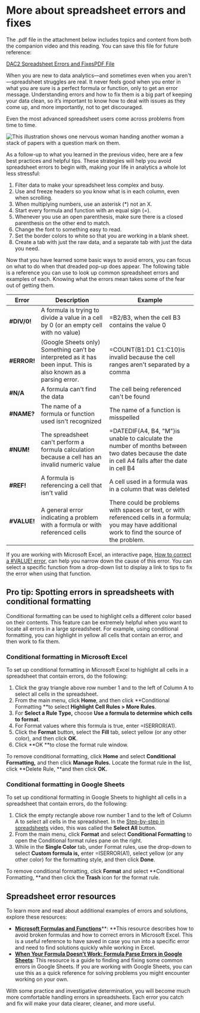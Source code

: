 # More about spreadsheet errors and fixes

The .pdf file in the attachment below includes topics and content from both the companion video and this reading. You can save this file for future reference:

[DAC2 Spreadsheet Errors and FixesPDF File](https://d3c33hcgiwev3.cloudfront.net/fDHAQD8OQX6xwEA_DsF-tw_299c2bf89be04d0bae30bf763b606af1_DAC2-Spreadsheet-Errors-and-Fixes.pdf?Expires=1718841600&Signature=PGPXCkEGt5ryzcpDjgafTPJyyrlotJFb8HGaLJThsrJTeJLSFx0hEYNwv5qZtBBCW8xZ80X1qQkl9Ie8GFaEPjFJx0dU2BT3E3SN4u9PFiwnZsN3aT79UbM1GV5k9cW24nkAxBPXcv5Juz9~bITuRLKKLAwjdqdoqeTVqynZjEU_&Key-Pair-Id=APKAJLTNE6QMUY6HBC5A)

When you are new to data analytics—and sometimes even when you aren't—spreadsheet struggles are real. It never feels good when you enter in what you are sure is a perfect formula or function, only to get an error message. Understanding errors and how to fix them is a big part of keeping your data clean, so it’s important to know how to deal with issues as they come up, and more importantly, not to get discouraged.

Even the most advanced spreadsheet users come across problems from time to time.

![This illustration shows one nervous woman handing another woman a stack of papers with a question mark on them. ](https://d3c33hcgiwev3.cloudfront.net/imageAssetProxy.v1/15aGB_eRSfWWhgf3kWn1rg_b360212c1d574fb7990ff1eebb375605_Screen-Shot-2020-12-11-at-8.04.43-AM.png?expiry=1718841600000&hmac=9FecKq4WdQYSWv_1ROUpNAi5VQK1X5NaBBsaVZwyJrM)

As a follow-up to what you learned in the previous video, here are a few best practices and helpful tips. These strategies will help you avoid spreadsheet errors to begin with, making your life in analytics a whole lot less stressful:

1. Filter data to make your spreadsheet less complex and busy.
2. Use and freeze headers so you know what is in each column, even when scrolling.
3. When multiplying numbers, use an asterisk (*) not an X.
4. Start every formula and function with an equal sign (=).
5. Whenever you use an open parenthesis, make sure there is a closed parenthesis on the other end to match.
6. Change the font to something easy to read.
7. Set the border colors to white so that you are working in a blank sheet.
8. Create a tab with just the raw data, and a separate tab with just the data you need.

Now that you have learned some basic ways to avoid errors, you can focus on what to do when that dreaded pop-up does appear. The following table is a reference you can use to look up common spreadsheet errors and examples of each. Knowing what the errors mean takes some of the fear out of getting them.

| Error             | Description                                                                                                       | Example                                                                                                                                             |
| ----------------- | ----------------------------------------------------------------------------------------------------------------- | --------------------------------------------------------------------------------------------------------------------------------------------------- |
| **#DIV/0!** | A formula is trying to divide a value in a cell by 0 (or an empty cell with no value)                             | =B2/B3, when the cell B3 contains the value 0                                                                                                       |
| **#ERROR!** | (Google Sheets only) Something can’t be interpreted as it has been input. This is also known as a parsing error. | =COUNT(B1:D1 C1:C10)is invalid because the cell ranges aren't separated by a comma                                                                  |
| **#N/A**    | A formula can't find the data                                                                                     | The cell being referenced can't be found                                                                                                            |
| **#NAME?**  | The name of a formula or function used isn't recognized                                                           | The name of a function is misspelled                                                                                                                |
| **#NUM!**   | The spreadsheet can't perform a formula calculation because a cell has an invalid numeric value                   | =DATEDIF(A4, B4, "M")is unable to calculate the number of months between two dates because the date in cell A4 falls after the date in cell B4      |
| **#REF!**   | A formula is referencing a cell that isn't valid                                                                  | A cell used in a formula was in a column that was deleted                                                                                           |
| **#VALUE!** | A general error indicating a problem with a formula or with referenced cells                                      | There could be problems with spaces or text, or with referenced cells in a formula; you may have additional work to find the source of the problem. |

If you are working with Microsoft Excel, an interactive page, [How to correct a #VALUE! error](https://support.microsoft.com/en-us/office/how-to-correct-a-value-error-15e1b616-fbf2-4147-9c0b-0a11a20e409e "How to correct a #VALUE! error"), can help you narrow down the cause of this error. You can select a specific function from a drop-down list to display a link to tips to fix the error when using that function.

## Pro tip: Spotting errors in spreadsheets with conditional formatting

Conditional formatting can be used to highlight cells a different color based on their contents. This feature can be extremely helpful when you want to locate all errors in a large spreadsheet. For example, using conditional formatting, you can highlight in yellow all cells that contain an error, and then work to fix them.

### **Conditional formatting in Microsoft Excel**

To set up conditional formatting in Microsoft Excel to highlight all cells in a spreadsheet that contain errors, do the following:

1. Click the gray triangle above row number 1 and to the left of Column A to select all cells in the spreadsheet.
2. From the main menu, click **Home**, and then click **Conditional Formatting **to select **Highlight Cell Rules > More Rules**.
3. For **Select a Rule Type,** choose **Use a formula to determine which cells to format**.
4. For Format values where this formula is true, enter =ISERROR(A1).
5. Click the **Format** button, select the **Fill** tab, select yellow (or any other color), and then click **OK**.
6. Click **OK **to close the format rule window.

To remove conditional formatting, click **Home** and select **Conditional Formatting,** and then click **Manage Rules.** Locate the format rule in the list, click **Delete Rule, **and then click **OK.**

### **Conditional formatting in Google Sheets**

To set up conditional formatting in Google Sheets to highlight all cells in a spreadsheet that contain errors, do the following:

1. Click the empty rectangle above row number 1 and to the left of Column A to select all cells in the spreadsheet. In the [Step-by-step in spreadsheets](https://www.coursera.org/learn/ask-questions-make-decisions/lecture/lpuHf/step-by-step-in-spreadsheets "Step-by-step in spreadsheets") video, this was called the **Select All** button.
2. From the main menu, click **Format** and select **Conditional Formatting** to open the Conditional format rules pane on the right.
3. While in the **Single Color** tab, under Format rules, use the drop-down to select **Custom formula is,** enter =ISERROR(A1), select yellow (or any other color) for the formatting style, and then click **Done**.

To remove conditional formatting, click **Format** and select **Conditional Formatting, **and then click the **Trash** icon for the format rule.

## Spreadsheet error resources

To learn more and read about additional examples of errors and solutions, explore these resources:

* [**Microsoft Formulas and Functions**](https://support.microsoft.com/en-us/office/formulas-and-functions-294d9486-b332-48ed-b489-abe7d0f9eda9?ui=en-US&rs=en-US&ad=US#id0eaabaaa=errors "Microsoft Forumulas and Functions")**: **This resource describes how to avoid broken formulas and how to correct errors in Microsoft Excel. This is a useful reference to have saved in case you run into a specific error and need to find solutions quickly while working in Excel.
* [**When Your Formula Doesn’t Work: Formula Parse Errors in Google Sheets**](https://www.benlcollins.com/spreadsheets/formula-parse-error/ "When Your Formula Doesn't Work: Formula Parse Errors in Google Sheets"): This resource is a guide to finding and fixing some common errors in Google Sheets. If you are working with Google Sheets, you can use this as a quick reference for solving problems you might encounter working on your own.

With some practice and investigative determination, you will become much more comfortable handling errors in spreadsheets. Each error you catch and fix will make your data clearer, cleaner, and more useful.
